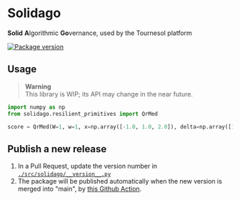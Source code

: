 # Solidago
**Solid** **A**lgorithmic **Go**vernance, used by the Tournesol platform

<a href="https://pypi.org/project/solidago" target="_blank">
    <img src="https://img.shields.io/pypi/v/solidago?color=%2334D058" alt="Package version">
</a>


## Usage

> **Warning**  
> This library is WIP; its API may change in the near future.

```py
import numpy as np
from solidago.resilient_primitives import QrMed

score = QrMed(W=1, w=1, x=np.array([-1.0, 1.0, 2.0]), delta=np.array([1.0, 1.0, 1.0]))
```

## Publish a new release

1. In a Pull Request, update the version number in [`./src/solidago/__version__.py`](./src/solidago/__version__.py)
2. The package will be published automatically when the new version is merged into "main", by [this Github Action](../.github/workflows/solidago-publish.yml).
